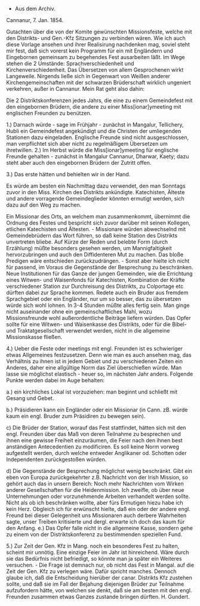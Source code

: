 + Aus dem Archiv.

 Cannanur, 7. Jan. 1854.

 Gutachten über die von der Komite gewünschten Missionsfeste,  welche mit den Distrikts- und Gen.-Kfz Sitzungen zu verbinden wären. 
Wie ich auch diese Vorlage ansehen und ihrer Realisirung nachdenken mag, soviel steht mir fest, daß sich vorerst kein Programm für ein mit Engländern und Eingebornen gemeinsam zu begehendes Fest ausarbeiten läßt. Im Wege stehen die 2 Umstände: Sprachverschiedenheit und Kirchenverschiedenheit. Das Übersetzen von allem Gesprochenen wirkt Langeweile. Nirgends ließe sich in Gegenwart von Weißen anderer Kirchengemeinschaften mit der schwarzen Brüderschaft wirklich ungeniert verkehren, außer in Cannanur. Mein Rat geht also dahin:

Die 2 Distriktskonferenzen jedes Jahrs, die eine zu einem Gemeindefest mit den eingebornen Brüdern, die andere zu einer Miss[ionar]ymeeting mit englischen Freunden zu benützen.

1.) Darnach würde - sage im Frühjahr - zunächst in Mangalur, Tellichery, Hubli ein Gemeindefest angekündigt und die Christen der umliegenden Stationen dazu eingeladen. Englische Freunde sind nicht ausgeschlossen, man verpflichtet sich aber nicht zu regelmäßigem Übersetzen um ihretwillen. 
2.) Im Herbst würde die Miss[ionar]ymeeting für englische Freunde gehalten - zunächst in Mangalur Cannanur, Dharwar, Kaety; dazu steht aber auch den eingebornen Brüdern der Zutritt offen.

3.) Das erste hätten und behielten wir in der Hand.

Es würde am besten ein Nachmittag dazu verwendet, den man Sonntags zuvor in den Miss. Kirchen des Distrikts ankündigte. Katechisten, Älteste und andere vorragende Gemeindeglieder könnten ermutigt werden, sich dazu auf den Weg zu machen.

Ein Missionar des Orts, an welchem man zusammenkommt, übernimmt die Ordnung des Festes und bespricht sich zuvor darüber mit seinen Kollegen, etlichen Katechisten und Ältesten. - Missionare würden abwechselnd mit Gemeindebrüdern das Wort führen, so daß keine Station des Distrikts unvertreten bliebe. Auf Kürze der Reden und belebte Form (durch Erzählung) müßte besonders gesehen werden, um Mannigfaltigkeit hervorzubringen und auch den Diffidenteren Mut zu machen. Das bloße Predigen wäre entschieden zurückzudrängen. - Sonst aber hielte ich nicht für passend, im Voraus die Gegenstände der Besprechung zu beschränken. Neue Institutionen für das Ganze der jungen Gemeinden, wie die Errichtung eines Witwen- und Waisenfonds für Katechisten, Kombination der Kräfte verschiedener Station zur Durchreisung des Distrikts, zu Colportage etc dürften dabei zur Sprache kommen. Redete auch ein Bruder aus fremdem Sprachgebiet oder ein Engländer, nur um so besser, das zu übersetzen würde sich wohl lohnen. In 3-4 Stunden müßte alles fertig sein. Man ginge nicht auseinander ohne ein gemeinschaftliches Mahl, wozu Missionsfreunde wohl außerordentliche Beiträge liefern würden. 
Das Opfer sollte für eine Witwen- und Waisenkasse des Distrikts, oder für die Bibel- und Traktatgesellschaft verwendet werden, nicht in die allgemeine Missionskasse fließen.

4.) Ueber die Feste oder meetings mit engl. Freunden ist es schwieriger etwas Allgemeines festzusetzen. Denn wie man es auch ansehen mag, das Verhältnis zu ihnen ist in jedem Gebiet und zu verschiedenen Zeiten ein Anderes, daher eine allgültige Norm das Ziel überschießen würde. Man lasse sie möglichst elastisch - heuer so, im nächsten Jahr anders. Folgende Punkte werden dabei im Auge behalten:

a.) ein kirchliches Lokal ist vorzuziehen: man beginnt und schließt mit Gesang und Gebet.

b.) Präsidieren kann ein Engländer oder ein Missionar (in Cann. zB. würde kaum ein engl. Bruder zum Präsidiren zu bewegen sein).

c) Die Brüder der Station, worauf das Fest stattfindet, hätten sich mit den engl. Freunden über das Maß von deren Teilnahme zu besprechen und ihnen eine gewisse Freiheit einzuräumen, die Feier nach den ihnen best anständigen Antecedentien zu modificiren. Es soll keine Norm vorweg aufgestellt werden, durch welche entweder Anglikaner od. Schotten oder Independenten zurückgestoßen würden.

d) Die Gegenstände der Besprechung möglichst wenig beschränkt. Gibt ein eben von Europa zurückgekehrter z.B. Nachricht von der Irish Mission, so gehört auch das in unsern Bereich: Noch mehr Nachrichten vom Wirken anderer Gesellschaften für die Heidenmission. Ich zweifle, ob über neue Unternehmungen oder vorzunehmende Arbeiten verhandelt werden sollte. Nicht als ob ich beschränken wollte, aber fürs Ermutigen hiezu habe ich kein Herz. Obgleich ich für erwünscht hielte, daß ein oder der andere engl. Freund bei dieser Gelegenheit uns Missionaren auch derbere Wahrheiten sagte, unser Treiben kritisierte und dergl. erwarte ich doch das kaum für den Anfang. 
e.) Das Opfer falle nicht in die allgemeine Kasse, sondern gehe zu einem von der Distriktskonferenz zu bestimmenden speziellen Fund.

5.) Zur Zeit der Gen. Kfz in Mang. noch ein besonderes Fest zu halten, scheint mir unnötig. Eine einzige Feier im Jahr ist hinreichend. Wäre durch sie das Bedürfnis nicht befriedigt, so könnte man ja später ein Weiteres versuchen. - Die Frage ist demnach nur, ob nicht das Fest in Mangal. auf die Zeit der Gen. Kfz zu verlegen wäre. Dafür spricht manches. Dennoch glaube ich, daß die Entscheidung hierüber der canar. Distrikts Kfz zustehen sollte, und daß sie im Fall der Bejahung diejenigen Brüder zur Teilnahme aufzufordern hätte, von welchen sie denkt, daß sie am besten mit den engl. Freunden zusammen etwas Ganzes zustande bringen dürften.
 H. Gundert.

